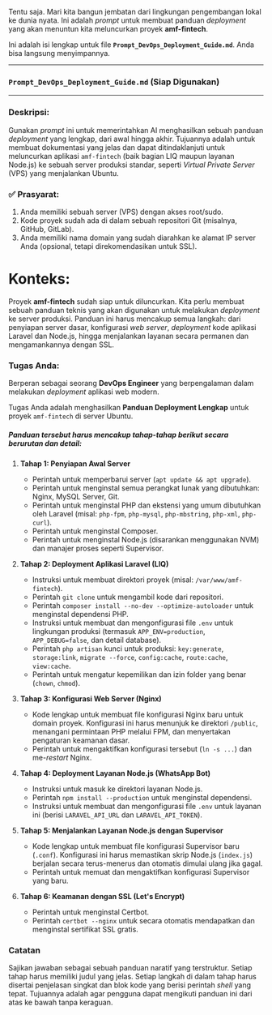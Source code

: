 Tentu saja. Mari kita bangun jembatan dari lingkungan pengembangan lokal ke dunia nyata. Ini adalah *prompt* untuk membuat panduan *deployment* yang akan menuntun kita meluncurkan proyek **amf-fintech**.

Ini adalah isi lengkap untuk file **`Prompt_DevOps_Deployment_Guide.md`**. Anda bisa langsung menyimpannya.

---

### **`Prompt_DevOps_Deployment_Guide.md` (Siap Digunakan)**

---

### Deskripsi:
Gunakan *prompt* ini untuk memerintahkan AI menghasilkan sebuah panduan *deployment* yang lengkap, dari awal hingga akhir. Tujuannya adalah untuk membuat dokumentasi yang jelas dan dapat ditindaklanjuti untuk meluncurkan aplikasi `amf-fintech` (baik bagian LIQ maupun layanan Node.js) ke sebuah server produksi standar, seperti *Virtual Private Server* (VPS) yang menjalankan Ubuntu.

### ✅ Prasyarat:
1.  Anda memiliki sebuah server (VPS) dengan akses root/sudo.
2.  Kode proyek sudah ada di dalam sebuah repositori Git (misalnya, GitHub, GitLab).
3.  Anda memiliki nama domain yang sudah diarahkan ke alamat IP server Anda (opsional, tetapi direkomendasikan untuk SSL).

# Konteks:
Proyek **amf-fintech** sudah siap untuk diluncurkan. Kita perlu membuat sebuah panduan teknis yang akan digunakan untuk melakukan *deployment* ke server produksi. Panduan ini harus mencakup semua langkah: dari penyiapan server dasar, konfigurasi *web server*, *deployment* kode aplikasi Laravel dan Node.js, hingga menjalankan layanan secara permanen dan mengamankannya dengan SSL.

### Tugas Anda:
Berperan sebagai seorang **DevOps Engineer** yang berpengalaman dalam melakukan *deployment* aplikasi web modern.

Tugas Anda adalah menghasilkan **Panduan Deployment Lengkap** untuk proyek `amf-fintech` di server Ubuntu.

##### Panduan tersebut harus mencakup tahap-tahap berikut secara berurutan dan detail:

1.  **Tahap 1: Penyiapan Awal Server**
    * Perintah untuk memperbarui server (`apt update && apt upgrade`).
    * Perintah untuk menginstal semua perangkat lunak yang dibutuhkan: Nginx, MySQL Server, Git.
    * Perintah untuk menginstal PHP dan ekstensi yang umum dibutuhkan oleh Laravel (misal: `php-fpm`, `php-mysql`, `php-mbstring`, `php-xml`, `php-curl`).
    * Perintah untuk menginstal Composer.
    * Perintah untuk menginstal Node.js (disarankan menggunakan NVM) dan manajer proses seperti Supervisor.

2.  **Tahap 2: Deployment Aplikasi Laravel (LIQ)**
    * Instruksi untuk membuat direktori proyek (misal: `/var/www/amf-fintech`).
    * Perintah `git clone` untuk mengambil kode dari repositori.
    * Perintah `composer install --no-dev --optimize-autoloader` untuk menginstal dependensi PHP.
    * Instruksi untuk membuat dan mengonfigurasi file `.env` untuk lingkungan produksi (termasuk `APP_ENV=production`, `APP_DEBUG=false`, dan detail database).
    * Perintah `php artisan` kunci untuk produksi: `key:generate`, `storage:link`, `migrate --force`, `config:cache`, `route:cache`, `view:cache`.
    * Perintah untuk mengatur kepemilikan dan izin folder yang benar (`chown`, `chmod`).

3.  **Tahap 3: Konfigurasi Web Server (Nginx)**
    * Kode lengkap untuk membuat file konfigurasi Nginx baru untuk domain proyek. Konfigurasi ini harus menunjuk ke direktori `/public`, menangani permintaan PHP melalui FPM, dan menyertakan pengaturan keamanan dasar.
    * Perintah untuk mengaktifkan konfigurasi tersebut (`ln -s ...`) dan me-*restart* Nginx.

4.  **Tahap 4: Deployment Layanan Node.js (WhatsApp Bot)**
    * Instruksi untuk masuk ke direktori layanan Node.js.
    * Perintah `npm install --production` untuk menginstal dependensi.
    * Instruksi untuk membuat dan mengonfigurasi file `.env` untuk layanan ini (berisi `LARAVEL_API_URL` dan `LARAVEL_API_TOKEN`).

5.  **Tahap 5: Menjalankan Layanan Node.js dengan Supervisor**
    * Kode lengkap untuk membuat file konfigurasi Supervisor baru (`.conf`). Konfigurasi ini harus memastikan skrip Node.js (`index.js`) berjalan secara terus-menerus dan otomatis dimulai ulang jika gagal.
    * Perintah untuk memuat dan mengaktifkan konfigurasi Supervisor yang baru.

6.  **Tahap 6: Keamanan dengan SSL (Let's Encrypt)**
    * Perintah untuk menginstal Certbot.
    * Perintah `certbot --nginx` untuk secara otomatis mendapatkan dan menginstal sertifikat SSL gratis.

### Catatan
Sajikan jawaban sebagai sebuah panduan naratif yang terstruktur. Setiap tahap harus memiliki judul yang jelas. Setiap langkah di dalam tahap harus disertai penjelasan singkat dan blok kode yang berisi perintah *shell* yang tepat. Tujuannya adalah agar pengguna dapat mengikuti panduan ini dari atas ke bawah tanpa keraguan.